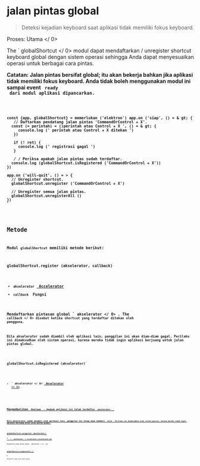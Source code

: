 # jalan pintas global

> Deteksi kejadian keyboard saat aplikasi tidak memiliki fokus keyboard.

Proses:  Utama </ 0></p> 

The ` globalShortcut </ 0> modul dapat mendaftarkan / unregister shortcut keyboard global dengan sistem operasi sehingga Anda dapat menyesuaikan operasi untuk berbagai cara pintas.</p>

<p><strong> Catatan: </ 0> Jalan pintas bersifat global; itu akan bekerja bahkan jika aplikasi tidak memiliki fokus keyboard. Anda tidak boleh menggunakan modul ini sampai event <code> ready </ 0>
 dari modul aplikasi dipancarkan.</p>

<pre><code class="javascript">const {app, globalShortcut} = memerlukan ('elektron') app.on ('siap', () = & gt; {
   // Daftarkan pendatang jalan pintas 'CommandOrControl + X'.
  const (= perintah) = ()perintah atau Control + X ', () = & gt; {
     console.log (' perintah atau Control + X ditekan ')
   })

   if (! ret) {
     console.log (' registrasi gagal ')
   }

   / / Periksa apakah jalan pintas sudah terdaftar.
  console.log (globalShortcut.isRegistered ('CommandOrControl + X'))
})

app.on ('will-quit', () = > {
  // Unregister shortcut.
  globalShortcut.unregister ('CommandOrControl + X')

  // Unregister semua jalan pintas.
  globalShortcut.unregisterAll ()
})
`</pre> 

## Metode

Modul ` globalShortcut ` memiliki metode berikut:

### `globalShortcut.register (akselerator, callback)`

* ` akselerator ` [ Accelerator ](accelerator.md)
* `callback ` Fungsi

Mendaftarkan pintasan global ` akselerator </ 0> . The <code> callback </ 0> disebut ketika shortcut yang terdaftar ditekan oleh pengguna.</p>

<p>Bila akselerator sudah diambil oleh aplikasi lain, panggilan ini akan diam-diam gagal. Perilaku ini dimaksudkan oleh sistem operasi, karena mereka tidak ingin aplikasi berjuang untuk jalan pintas global.</p>

<h3><code>globalShortcut.isRegistered (akselerator)`</h3> 

* ` akselerator </ 0>  <a href="accelerator.md"> Akselerator </ 1></li>
</ul>

<p>Mengembalikan <code> Boolean </ 0> - Apakah aplikasi ini telah terdaftar <code> akselerator </ 0> .</p>

<p>Bila akselerator sudah diambil oleh aplikasi lain, panggilan ini tetap akan kembali <code> salah</ 0> . Perilaku ini dimaksudkan oleh sistem operasi, karena mereka tidak ingin aplikasi berjuang untuk jalan pintas global.</p>

<h3><code>globalShortcut.unregister (akselerator)`</h3> 
    * ` akselerator ` [ Accelerator ](accelerator.md)
    
    Unregisters jalan pintas global ` akselerator </ 0> .</p>

<h3><code>globalShortcut.unregisterAll ()`</h3> 
    
    Unregisters semua jalan pintas global.